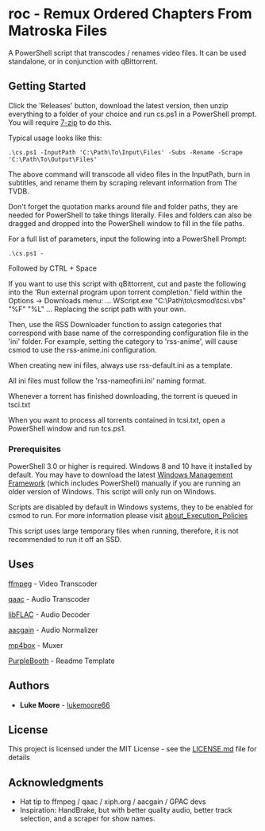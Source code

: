 # roc - Remux Ordered Chapters From Matroska Files

A PowerShell script that transcodes / renames video files. It can be used standalone, or in conjunction with qBittorrent.

## Getting Started

Click the 'Releases' button, download the latest version, then unzip everything to a folder of your choice and run cs.ps1 in a PowerShell prompt. You will require [7-zip](https://www.7-zip.org/) to do this.


Typical usage looks like this:
```
.\cs.ps1 -InputPath 'C:\Path\To\Input\Files' -Subs -Rename -Scrape 'C:\Path\To\Output\Files'
```

The above command will transcode all video files in the InputPath, burn in subtitles, and rename them by scraping relevant information from The TVDB. 

Don't forget the quotation marks around file and folder paths, they are needed for PowerShell to take things literally. Files and folders can also be dragged and dropped into the PowerShell window to fill in the file paths.

For a full list of parameters, input the following into a PowerShell Prompt:
```
.\cs.ps1 -
```
Followed by CTRL + Space

If you want to use this script with qBittorrent, cut and paste the following into the 'Run external program upon torrent completion.' field within the Options -> Downloads menu:
...
WScript.exe "C:\Path\to\csmod\tcsi.vbs" "%F" "%L"
...
Replacing the script path with your own.

Then, use the RSS Downloader function to assign categories that correspond with base name of the corresponding configuration file in the 'ini' folder. For example, setting the category to 'rss-anime', will cause csmod to use the rss-anime.ini configuration.

When creating new ini files, always use rss-default.ini as a template.

All ini files must follow the 'rss-nameofini.ini' naming format.

Whenever a torrent has finished downloading, the torrent is queued in tsci.txt

When you want to process all torrents contained in tcsi.txt, open a PowerShell window and run tcs.ps1.

### Prerequisites

PowerShell 3.0 or higher is required. Windows 8 and 10 have it installed by default. You may have to download the latest [Windows Management Framework](https://www.microsoft.com/en-us/download/details.aspx?id=54616) (which includes PowerShell) manually if you are running an older version of Windows. This script will only run on Windows.

Scripts are disabled by default in Windows systems, they to be enabled for csmod to run. For more information please visit [about_Execution_Policies
](https://docs.microsoft.com/en-us/powershell/module/microsoft.powershell.core/about/about_execution_policies?view=powershell-7.2)

This script uses large temporary files when running, therefore, it is not recommended to run it off an SSD.

## Uses
[ffmpeg](https://www.ffmpeg.org/) - Video Transcoder

[qaac](https://github.com/nu774/qaac) - Audio Transcoder

[libFLAC](https://github.com/xiph/flac) - Audio Decoder

[aacgain](https://github.com/dgilman/aacgain) - Audio Normalizer

[mp4box](https://gpac.wp.imt.fr/) - Muxer

[PurpleBooth](https://github.com/PurpleBooth) - Readme Template

## Authors

* **Luke Moore** - [lukemoore66](https://github.com/lukemoore66)

## License

This project is licensed under the MIT License - see the [LICENSE.md](/res/LICENSE.md) file for details

## Acknowledgments

* Hat tip to ffmpeg / qaac / xiph.org / aacgain / GPAC devs
* Inspiration: HandBrake, but with better quality audio, better track selection, and a scraper for show names.